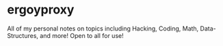# ergoyproxy
All of my personal notes on topics including Hacking, Coding, Math, Data-Structures, and more! Open to all for use!
